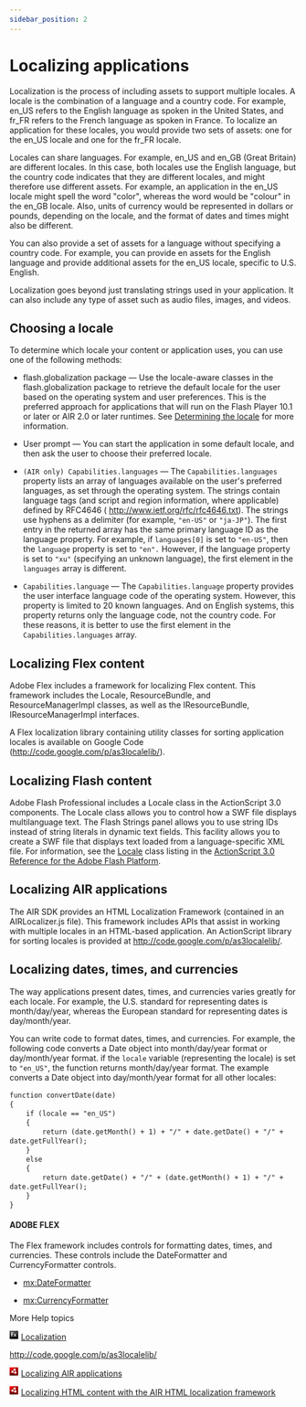 ```yaml
---
sidebar_position: 2
---
```


# Localizing applications

Localization is the process of including assets to support multiple locales. A
locale is the combination of a language and a country code. For example, en_US
refers to the English language as spoken in the United States, and fr_FR refers
to the French language as spoken in France. To localize an application for these
locales, you would provide two sets of assets: one for the en_US locale and one
for the fr_FR locale.

Locales can share languages. For example, en_US and en_GB (Great Britain) are
different locales. In this case, both locales use the English language, but the
country code indicates that they are different locales, and might therefore use
different assets. For example, an application in the en_US locale might spell
the word "color", whereas the word would be "colour" in the en_GB locale. Also,
units of currency would be represented in dollars or pounds, depending on the
locale, and the format of dates and times might also be different.

You can also provide a set of assets for a language without specifying a country
code. For example, you can provide en assets for the English language and
provide additional assets for the en_US locale, specific to U.S. English.

Localization goes beyond just translating strings used in your application. It
can also include any type of asset such as audio files, images, and videos.

## Choosing a locale

To determine which locale your content or application uses, you can use one of
the following methods:

- flash.globalization package — Use the locale-aware classes in the
  flash.globalization package to retrieve the default locale for the user based
  on the operating system and user preferences. This is the preferred approach
  for applications that will run on the Flash Player 10.1 or later or AIR 2.0 or
  later runtimes. See
  [Determining the locale](./internationalizing-applications/determining-the-locale.md)
  for more information.

- User prompt — You can start the application in some default locale, and then
  ask the user to choose their preferred locale.

- `(AIR only) Capabilities.languages` — The `Capabilities.languages` property
  lists an array of languages available on the user's preferred languages, as
  set through the operating system. The strings contain language tags (and
  script and region information, where applicable) defined by RFC4646 (
  <http://www.ietf.org/rfc/rfc4646.txt>). The strings use hyphens as a delimiter
  (for example, `"en-US"` or `"ja-JP"`). The first entry in the returned array
  has the same primary language ID as the language property. For example, if
  `languages[0]` is set to `"en-US"`, then the `language` property is set to
  `"en".` However, if the language property is set to `"xu"` (specifying an
  unknown language), the first element in the `languages` array is different.

- `Capabilities.language` — The `Capabilities.language` property provides the
  user interface language code of the operating system. However, this property
  is limited to 20 known languages. And on English systems, this property
  returns only the language code, not the country code. For these reasons, it is
  better to use the first element in the `Capabilities.languages` array.

## Localizing Flex content

Adobe Flex includes a framework for localizing Flex content. This framework
includes the Locale, ResourceBundle, and ResourceManagerImpl classes, as well as
the IResourceBundle, IResourceManagerImpl interfaces.

A Flex localization library containing utility classes for sorting application
locales is available on Google Code (http://code.google.com/p/as3localelib/).

## Localizing Flash content

Adobe Flash Professional includes a Locale class in the ActionScript 3.0
components. The Locale class allows you to control how a SWF file displays
multilanguage text. The Flash Strings panel allows you to use string IDs instead
of string literals in dynamic text fields. This facility allows you to create a
SWF file that displays text loaded from a language-specific XML file. For
information, see the
[Locale](https://help.adobe.com/en_US/FlashPlatform/reference/actionscript/3/fl/lang/Locale.html)
class listing in the
[ActionScript 3.0 Reference for the Adobe Flash Platform](https://help.adobe.com/en_US/FlashPlatform/reference/actionscript/3/index.html).

## Localizing AIR applications

The AIR SDK provides an HTML Localization Framework (contained in an
AIRLocalizer.js file). This framework includes APIs that assist in working with
multiple locales in an HTML-based application. An ActionScript library for
sorting locales is provided at http://code.google.com/p/as3localelib/.

## Localizing dates, times, and currencies

The way applications present dates, times, and currencies varies greatly for
each locale. For example, the U.S. standard for representing dates is
month/day/year, whereas the European standard for representing dates is
day/month/year.

You can write code to format dates, times, and currencies. For example, the
following code converts a Date object into month/day/year format or
day/month/year format. if the `locale` variable (representing the locale) is set
to `"en_US"`, the function returns month/day/year format. The example converts a
Date object into day/month/year format for all other locales:

    function convertDate(date)
    {
    	if (locale == "en_US")
    	{
    		return (date.getMonth() + 1) + "/" + date.getDate() + "/" + date.getFullYear();
    	}
    	else
    	{
    		return date.getDate() + "/" + (date.getMonth() + 1) + "/" + date.getFullYear();
    	}
    }

#### ADOBE FLEX

The Flex framework includes controls for formatting dates, times, and
currencies. These controls include the DateFormatter and CurrencyFormatter
controls.

- [mx:DateFormatter](https://help.adobe.com/en_US/FlashPlatform/reference/actionscript/3/mx/formatters/DateFormatter.html)

- [mx:CurrencyFormatter](https://help.adobe.com/en_US/FlashPlatform/reference/actionscript/3/mx/formatters/CurrencyFormatter.html)

More Help topics

![](../img/flexLinkIndicator.png)
[Localization](https://web.archive.org/web/20150303093254/https://help.adobe.com/en_US/Flex/4.0/UsingSDK/WS2db454920e96a9e51e63e3d11c0bf69084-7fcf.html)

<http://code.google.com/p/as3localelib/>

![](../img/airLinkIndicator.png)
[Localizing AIR applications](https://web.archive.org/web/20221230223123/https://help.adobe.com/en_US/air/build/WSB2927578-20D8-4065-99F3-00ACE6511EEE.html)

![](../img/airLinkIndicator.png)
[Localizing HTML content with the AIR HTML localization framework](https://web.archive.org/web/20170607153313/https://help.adobe.com/en_US/air/build/WS7097DF4C-EFCF-4d55-ADE1-682F0FDA26AC.html)
